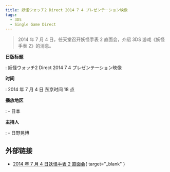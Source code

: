 ```yaml
---
title: 妖怪ウォッチ2 Direct 2014 7 4 プレゼンテーション映像
tags:
  - 3DS
  - Single Game Direct
---
```


> 2014 年 7 月 4 日，任天堂召开妖怪手表 2 直面会，介绍 3DS 游戏《妖怪手表 2》的消息。

**日版标题**

:   妖怪ウォッチ2 Direct 2014 7 4 プレゼンテーション映像

**时间**

:   2014 年 7 月 4 日 东京时间 18 点

**播放地区**

:   - 日本

**主持人**

:   - 日野晃博

## 外部链接

- [2014 年 7 月 4 日妖怪手表 2 直面会](https://www.bilibili.com/video/BV1PC4y1a7Ar/){ target="_blank" }
